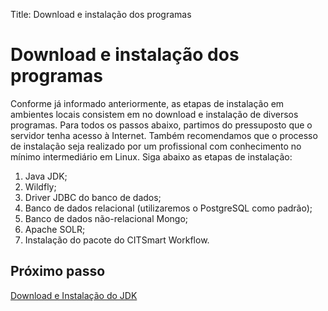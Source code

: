 Title: Download e instalação dos programas

# Download e instalação dos programas

Conforme já informado anteriormente, as etapas de instalação em ambientes locais consistem em no download e instalação de diversos programas. Para todos os passos abaixo, partimos do pressuposto que o servidor tenha acesso à Internet. Também recomendamos que o processo de instalação seja realizado por um profissional com conhecimento no mínimo intermediário em Linux. Siga abaixo as etapas de instalação:


1.	Java JDK;
2.	Wildfly;
3.	Driver JDBC do banco de dados;
4.	Banco de dados relacional (utilizaremos o PostgreSQL como padrão);
5.	Banco de dados não-relacional Mongo;
6.	Apache SOLR;
7.	Instalação do pacote do CITSmart Workflow.

## Próximo passo

[Download e Instalação do JDK][1]

[1]:/pt-br/citsmart-platform-9/get-started/installation-and-upgrade/perform-installation/install-jdk.html
